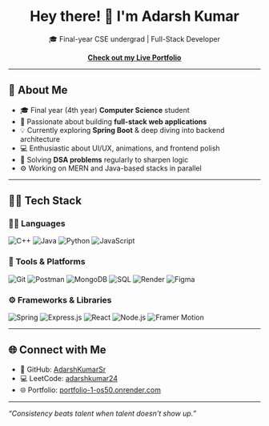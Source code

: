 <h1 align="center">Hey there! 👋 I'm Adarsh Kumar</h1>

<p align="center">
  🎓 Final-year CSE undergrad |  Full-Stack Developer  
</p>

<p align="center">
  <a href="https://portfolio-e7gt.onrender.com/experience" target="_blank">
     <strong>Check out my Live Portfolio</strong> 
  </a>
</p>

---

## 🚀 About Me

- 🎓 Final year (4th year) **Computer Science** student
- 🔧 Passionate about building **full-stack web applications**
- 💡 Currently exploring **Spring Boot** & deep diving into backend architecture
- 💻 Enthusiastic about UI/UX, animations, and frontend polish
- 🧠 Solving **DSA problems** regularly to sharpen logic
- ⚙️ Working on MERN and Java-based stacks in parallel

---

## 🧑‍💻 Tech Stack

### 👨‍💻 Languages  
![C++](https://img.shields.io/badge/C++-00599C?style=for-the-badge&logo=c%2B%2B&logoColor=white)
![Java](https://img.shields.io/badge/Java-ED8B00?style=for-the-badge&logo=openjdk&logoColor=white)
![Python](https://img.shields.io/badge/Python-3670A0?style=for-the-badge&logo=python&logoColor=ffdd54)
![JavaScript](https://img.shields.io/badge/JavaScript-F7DF1E?style=for-the-badge&logo=javascript&logoColor=black)

### 🧰 Tools & Platforms  
![Git](https://img.shields.io/badge/Git-F05033?style=for-the-badge&logo=git&logoColor=white)
![Postman](https://img.shields.io/badge/Postman-FF6C37?style=for-the-badge&logo=postman&logoColor=white)
![MongoDB](https://img.shields.io/badge/MongoDB-4ea94b?style=for-the-badge&logo=mongodb&logoColor=white)
![SQL](https://img.shields.io/badge/SQL-00599C?style=for-the-badge&logo=sqlite&logoColor=white)
![Render](https://img.shields.io/badge/Render-46E3B7?style=for-the-badge&logo=render&logoColor=white)
![Figma](https://img.shields.io/badge/Figma-F24E1E?style=for-the-badge&logo=figma&logoColor=white)

### ⚙️ Frameworks & Libraries  
![Spring](https://img.shields.io/badge/Spring-6DB33F?style=for-the-badge&logo=spring&logoColor=white)
![Express.js](https://img.shields.io/badge/Express.js-404d59?style=for-the-badge&logo=express&logoColor=white)
![React](https://img.shields.io/badge/React-20232a?style=for-the-badge&logo=react&logoColor=61DAFB)
![Node.js](https://img.shields.io/badge/Node.js-6DA55F?style=for-the-badge&logo=node.js&logoColor=white)
![Framer Motion](https://img.shields.io/badge/Framer-black?style=for-the-badge&logo=framer&logoColor=blue)

---

## 🌐 Connect with Me

- 🔗 GitHub: [AdarshKumarSr](https://github.com/AdarshKumarSr)
- 💻 LeetCode: [adarshkumar24](https://leetcode.com/u/adarshkumar24/)
- 🌐 Portfolio: [portfolio-1-os50.onrender.com](https://portfolio-1-os50.onrender.com/)

---

_“Consistency beats talent when talent doesn’t show up.”_

<!-- Proudly created with ❤️ by Adarsh Kumar -->
